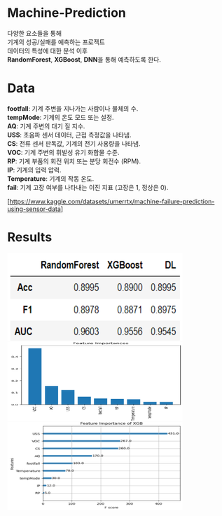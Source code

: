 # Machine-Prediction

다양한 요소들을 통해<br/>
기계의 성공/실패를 예측하는 프로젝트<br/>
데이터의 특성에 대한 분석 이후<br/>
**RandomForest**, **XGBoost**, **DNN**을 통해 예측하도록 한다.<br/> 

# Data

**footfall**: 기계 주변을 지나가는 사람이나 물체의 수.<br/>
**tempMode**: 기계의 온도 모드 또는 설정.<br/>
**AQ**: 기계 주변의 대기 질 지수.<br/>
**USS**: 초음파 센서 데이터, 근접 측정값을 나타냄.<br/>
**CS**: 전류 센서 판독값, 기계의 전기 사용량을 나타냄.<br/>
**VOC**: 기계 주변의 휘발성 유기 화합물 수준.<br/>
**RP**: 기계 부품의 회전 위치 또는 분당 회전수 (RPM).<br/>
**IP**: 기계의 입력 압력.<br/>
**Temperature**: 기계의 작동 온도.<br/>
**fail**: 기계 고장 여부를 나타내는 이진 지표 (고장은 1, 정상은 0).<br/>

[https://www.kaggle.com/datasets/umerrtx/machine-failure-prediction-using-sensor-data]<br/>

# Results
<img src='./images/Results.png' width="400" height="200"/> <br/>
<img src='./images/RandomForest_imporance.png' width="400" height="180"/> <img src='./images/XGBoost_importance.png' width="400" height="200"/>

